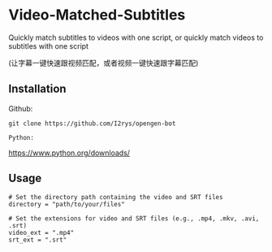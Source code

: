 # Video-Matched-Subtitles
Quickly match subtitles to videos with one script, or quickly match videos to subtitles with one script

(让字幕一键快速跟视频匹配，或者视频一键快速跟字幕匹配)

## Installation
Github:
```
git clone https://github.com/I2rys/opengen-bot

Python:
```
https://www.python.org/downloads/

## Usage

    # Set the directory path containing the video and SRT files
    directory = "path/to/your/files"
    
    # Set the extensions for video and SRT files (e.g., .mp4, .mkv, .avi, .srt)
    video_ext = ".mp4"
    srt_ext = ".srt"
